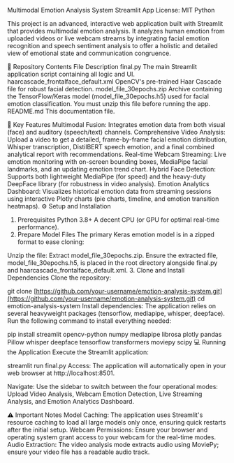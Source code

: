Multimodal Emotion Analysis System
Streamlit App License: MIT Python

This project is an advanced, interactive web application built with Streamlit that provides multimodal emotion analysis. It analyzes human emotion from uploaded videos or live webcam streams by integrating facial emotion recognition and speech sentiment analysis to offer a holistic and detailed view of emotional state and communication congruence.

📁 Repository Contents
File	Description
final.py	The main Streamlit application script containing all logic and UI.
haarcascade_frontalface_default.xml	OpenCV's pre-trained Haar Cascade file for robust facial detection.
model_file_30epochs.zip	Archive containing the TensorFlow/Keras model (model_file_30epochs.h5) used for facial emotion classification. You must unzip this file before running the app.
README.md	This documentation file.

🚀 Key Features
Multimodal Fusion: Integrates emotion data from both visual (face) and auditory (speech/text) channels.
Comprehensive Video Analysis: Upload a video to get a detailed, frame-by-frame facial emotion distribution, Whisper transcription, DistilBERT speech emotion, and a final combined analytical report with recommendations.
Real-time Webcam Streaming: Live emotion monitoring with on-screen bounding boxes, MediaPipe facial landmarks, and an updating emotion trend chart.
Hybrid Face Detection: Supports both lightweight MediaPipe (for speed) and the heavy-duty DeepFace library (for robustness in video analysis).
Emotion Analytics Dashboard: Visualizes historical emotion data from streaming sessions using interactive Plotly charts (pie charts, timeline, and emotion transition heatmaps).
⚙️ Setup and Installation
1. Prerequisites
Python 3.8+
A decent CPU (or GPU for optimal real-time performance).
2. Prepare Model Files
The primary Keras emotion model is in a zipped format to ease cloning:

Unzip the file: Extract model_file_30epochs.zip.
Ensure the extracted file, model_file_30epochs.h5, is placed in the root directory alongside final.py and haarcascade_frontalface_default.xml.
3. Clone and Install Dependencies
Clone the repository:

git clone [https://github.com/your-username/emotion-analysis-system.git](https://github.com/your-username/emotion-analysis-system.git)
cd emotion-analysis-system
Install dependencies: The application relies on several heavyweight packages (tensorflow, mediapipe, whisper, deepface). Run the following command to install everything needed:

pip install streamlit opencv-python numpy mediapipe librosa plotly pandas Pillow whisper deepface tensorflow transformers moviepy scipy
💻 Running the Application
Execute the Streamlit application:

streamlit run final.py
Access: The application will automatically open in your web browser at http://localhost:8501.

Navigate: Use the sidebar to switch between the four operational modes: Upload Video Analysis, Webcam Emotion Detection, Live Streaming Analysis, and Emotion Analytics Dashboard.

⚠️ Important Notes
Model Caching: The application uses Streamlit's resource caching to load all large models only once, ensuring quick restarts after the initial setup.
Webcam Permissions: Ensure your browser and operating system grant access to your webcam for the real-time modes.
Audio Extraction: The video analysis mode extracts audio using MoviePy; ensure your video file has a readable audio track.
